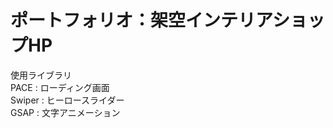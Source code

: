 # ポートフォリオ：架空インテリアショップHP

使用ライブラリ<br>
PACE : ローディング画面<br>
Swiper : ヒーロースライダー<br>
GSAP : 文字アニメーション<br>
